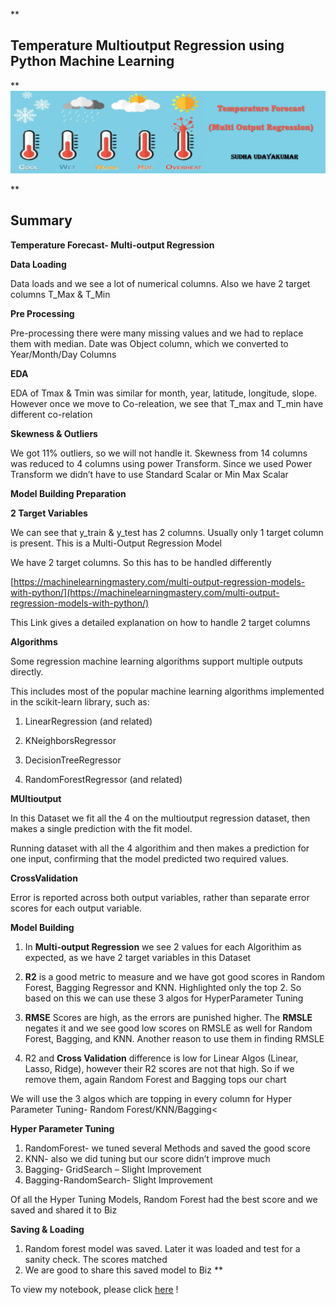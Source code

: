 **

## Temperature Multioutput Regression using Python Machine Learning 

**
![enter image description here](https://github.com/SudhaUdayakumar/Machine-Learning-Projects/blob/main/Temperature_Multioutput/Temperature%20Mutioutput%20Regressor.jpeg?raw=true)


**

## Summary


**Temperature Forecast- Multi-output Regression**

**Data Loading**

Data loads and we see a lot of numerical columns. Also we have 2 target columns T_Max & T_Min

**Pre Processing**

Pre-processing there were many missing values and we had to replace them with median. Date was Object column, which we converted to Year/Month/Day Columns

**EDA**

EDA of Tmax & Tmin was similar for month, year, latitude, longitude, slope. However once we move to Co-releation, we see that T_max and T_min have different co-relation

**Skewness & Outliers**

We got 11% outliers, so we will not handle it. Skewness from 14 columns was reduced to 4 columns using power Transform. Since we used Power Transform we didn’t have to use Standard Scalar or Min Max Scalar

**Model Building Preparation**

**2 Target Variables**

We can see that y_train & y_test has 2 columns. Usually only 1 target column is present. This is a Multi-Output Regression Model

We have 2 target columns. So this has to be handled differently

[https://machinelearningmastery.com/multi-output-regression-models-with-python/](https://machinelearningmastery.com/multi-output-regression-models-with-python/)

This Link gives a detailed explanation on how to handle 2 target columns

**Algorithms**

Some regression machine learning algorithms support multiple outputs directly.

This includes most of the popular machine learning algorithms implemented in the scikit-learn library, such as:

1. LinearRegression (and related)

2. KNeighborsRegressor

3. DecisionTreeRegressor

4. RandomForestRegressor (and related)

**MUltioutput**

In this Dataset we fit all the 4 on the multioutput regression dataset, then makes a single prediction with the fit model.

Running dataset with all the 4  algorithim and then makes a prediction for one input, confirming that the model predicted two required values.

**CrossValidation**

Error is reported across both output variables, rather than separate error scores for each output variable.

**Model Building**

1. In **Multi-output Regression** we see 2 values for each Algorithim as expected, as we have 2 target variables in this Dataset

2. **R2** is a good metric to measure and we have got good scores in Random Forest, Bagging Regressor and KNN. Highlighted only the top 2. So based on this we can use these 3 algos for HyperParameter Tuning

3. **RMSE** Scores are high, as the errors are punished higher. The **RMSLE** negates it and we see good low scores on RMSLE as well for Random Forest, Bagging, and KNN. Another reason to use them in finding RMSLE

4. R2 and **Cross Validation** difference is low for Linear Algos (Linear, Lasso, Ridge), however their R2 scores are not that high. So if we remove them, again Random Forest and Bagging tops our chart

We will use the 3 algos which are topping in every column for Hyper Parameter Tuning- Random Forest/KNN/Bagging<

**Hyper Parameter Tuning**

1.  RandomForest- we tuned several Methods and saved the good score
2.  KNN- also we did tuning but our score didn’t improve much
3.  Bagging- GridSearch – Slight Improvement
4.  Bagging-RandomSearch- Slight Improvement

Of all the Hyper Tuning Models, Random Forest had the best score and we saved and shared it to Biz

**Saving & Loading**

1.  Random forest model was saved. Later it was loaded and test for a sanity check. The scores matched
2.  We are good to share this saved model to Biz
**


To view my notebook, please click [here](https://github.com/SudhaUdayakumar/Machine-Learning-Projects/blob/main/Temperature_Multioutput/Temperature-%20Muti-output%20Regressor.ipynb) !
